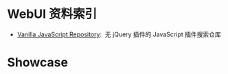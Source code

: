 
# WebUI 资料索引



- [Vanilla JavaScript Repository](http://www.vanillalist.com/):  无 jQuery 插件的 JavaScript 插件搜索仓库



# Showcase